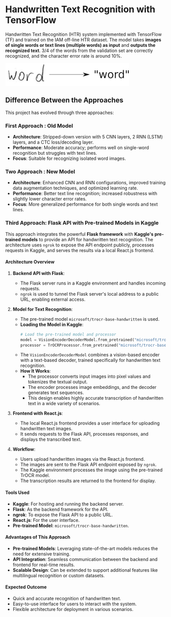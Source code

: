 # Handwritten Text Recognition with TensorFlow

Handwritten Text Recognition (HTR) system implemented with TensorFlow (TF) and trained on the IAM off-line HTR dataset. The model takes **images of single words or text lines (multiple words) as input** and **outputs the recognized text**. 3/4 of the words from the validation set are correctly recognized, and the character error rate is around 10%.

![htr](./doc/htr.png)

## Difference Between the Approaches

This project has evolved through three approaches:

### First Approach : Old Model
- **Architecture**: Stripped-down version with 5 CNN layers, 2 RNN (LSTM) layers, and a CTC loss/decoding layer.
- **Performance**: Moderate accuracy; performs well on single-word recognition but struggles with text lines.
- **Focus**: Suitable for recognizing isolated word images.

### Two Approach : New Model
- **Architecture**: Enhanced CNN and RNN configurations, improved training data augmentation techniques, and optimized learning rate.
- **Performance**: Better text line recognition; increased robustness with slightly lower character error rates.
- **Focus**: More generalized performance for both single words and text lines.

### Third Approach: Flask API with Pre-trained Models in Kaggle
This approach integrates the powerful **Flask framework** with **Kaggle's pre-trained models** to provide an API for handwritten text recognition. The architecture uses `ngrok` to expose the API endpoint publicly, processes requests in Kaggle, and serves the results via a local React.js frontend.

#### Architecture Overview
1. **Backend API with Flask**:
   - The Flask server runs in a Kaggle environment and handles incoming requests.
   - `ngrok` is used to tunnel the Flask server's local address to a public URL, enabling external access.

2. **Model for Text Recognition**:
   - The pre-trained model `microsoft/trocr-base-handwritten` is used.
   - **Loading the Model in Kaggle**:
     ```python
     # Load the pre-trained model and processor
     model = VisionEncoderDecoderModel.from_pretrained("microsoft/trocr-base-handwritten")
     processor = TrOCRProcessor.from_pretrained("microsoft/trocr-base-handwritten")
     ```
   - The `VisionEncoderDecoderModel` combines a vision-based encoder with a text-based decoder, trained specifically for handwritten text recognition.
   - **How It Works**:
     - The processor converts input images into pixel values and tokenizes the textual output.
     - The encoder processes image embeddings, and the decoder generates text sequences.
     - This design enables highly accurate transcription of handwritten text in a wide variety of scenarios.

3. **Frontend with React.js**:
   - The local React.js frontend provides a user interface for uploading handwritten text images.
   - It sends requests to the Flask API, processes responses, and displays the transcribed text.

4. **Workflow**:
   - Users upload handwritten images via the React.js frontend.
   - The images are sent to the Flask API endpoint exposed by `ngrok`.
   - The Kaggle environment processes the image using the pre-trained TrOCR model.
   - The transcription results are returned to the frontend for display.

#### Tools Used
- **Kaggle**: For hosting and running the backend server.
- **Flask**: As the backend framework for the API.
- **ngrok**: To expose the Flask API to a public URL.
- **React.js**: For the user interface.
- **Pre-trained Model**: `microsoft/trocr-base-handwritten`.

#### Advantages of This Approach
- **Pre-trained Models**: Leveraging state-of-the-art models reduces the need for extensive training.
- **API Integration**: Seamless communication between the backend and frontend for real-time results.
- **Scalable Design**: Can be extended to support additional features like multilingual recognition or custom datasets.

#### Expected Outcome
- Quick and accurate recognition of handwritten text.
- Easy-to-use interface for users to interact with the system.
- Flexible architecture for deployment in various scenarios.
